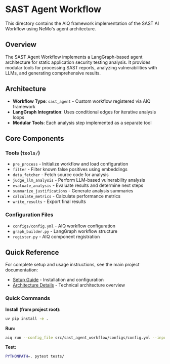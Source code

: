 # SAST Agent Workflow

This directory contains the AIQ framework implementation of the SAST AI Workflow using NeMo's agent architecture.

## Overview

The SAST Agent Workflow implements a LangGraph-based agent architecture for static application security testing analysis. It provides modular tools for processing SAST reports, analyzing vulnerabilities with LLMs, and generating comprehensive results.

## Architecture

- **Workflow Type**: `sast_agent` - Custom workflow registered via AIQ framework
- **LangGraph Integration**: Uses conditional edges for iterative analysis loops
- **Modular Tools**: Each analysis step implemented as a separate tool

## Core Components

### Tools (`tools/`)
- `pre_process` - Initialize workflow and load configuration
- `filter` - Filter known false positives using embeddings
- `data_fetcher` - Fetch source code for analysis
- `judge_llm_analysis` - Perform LLM-based vulnerability analysis
- `evaluate_analysis` - Evaluate results and determine next steps
- `summarize_justifications` - Generate analysis summaries
- `calculate_metrics` - Calculate performance metrics
- `write_results` - Export final results

### Configuration Files
- `configs/config.yml` - AIQ workflow configuration
- `graph_builder.py` - LangGraph workflow structure
- `register.py` - AIQ component registration

## Quick Reference

For complete setup and usage instructions, see the main project documentation:
- [Setup Guide](../../docs/setup.md) - Installation and configuration
- [Architecture Details](../../docs/architecture.md) - Technical architecture overview

### Quick Commands

**Install (from project root):**
```bash
uv pip install -e .
```

**Run:**
```bash
aiq run --config_file src/sast_agent_workflow/configs/config.yml --input "sast_analysis"
```

**Test:**
```bash
PYTHONPATH=. pytest tests/
```
